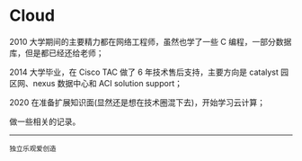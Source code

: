# Cloud

2010 大学期间的主要精力都在网络工程师，虽然也学了一些 C 编程，一部分数据库，但是都已经还给老师；

2014 大学毕业，在 Cisco TAC 做了 6 年技术售后支持，主要方向是 catalyst 园区网、nexus 数据中心和 ACI solution support；

2020 在准备扩展知识面(显然还是想在技术圈混下去)，开始学习云计算；

做一些相关的记录。

---

`独立乐观爱创造`
